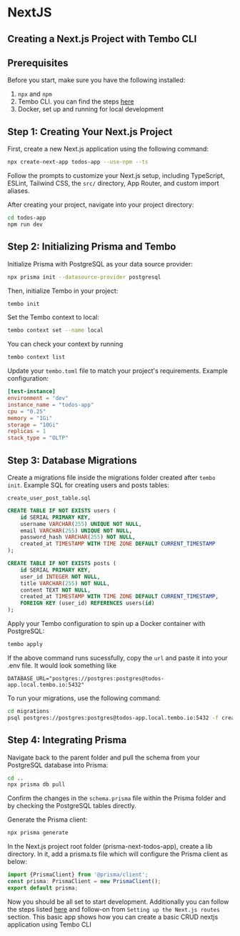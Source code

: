 # NextJS
## Creating a Next.js Project with Tembo CLI

## Prerequisites

Before you start, make sure you have the following installed:
1. `npx` and `npm`
2. Tembo CLI. you can find the steps [here](../Getting_Started.md)
3. Docker, set up and running for local development

## Step 1: Creating Your Next.js Project

First, create a new Next.js application using the following command:

```bash
npx create-next-app todos-app --use-npm --ts
```

Follow the prompts to customize your Next.js setup, including TypeScript, ESLint, Tailwind CSS, the `src/` directory, App Router, and custom import aliases.

After creating your project, navigate into your project directory:

```bash
cd todos-app
npm run dev
```
## Step 2: Initializing Prisma and Tembo

Initialize Prisma with PostgreSQL as your data source provider:

```bash
npx prisma init --datasource-provider postgresql
```

Then, initialize Tembo in your project:

```bash
tembo init
```

Set the Tembo context to local:

```bash
tembo context set --name local
```

You can check your context by running
```bash
tembo context list
```

Update your `tembo.toml` file to match your project's requirements. Example configuration:

```toml
[test-instance]
environment = "dev"
instance_name = "todos-app"
cpu = "0.25"
memory = "1Gi"
storage = "10Gi"
replicas = 1
stack_type = "OLTP"
```

## Step 3: Database Migrations

Create a migrations file inside the migrations folder created after `tembo init`. Example SQL for creating users and posts tables:

`create_user_post_table.sql`
```sql
CREATE TABLE IF NOT EXISTS users (
    id SERIAL PRIMARY KEY,
    username VARCHAR(255) UNIQUE NOT NULL,
    email VARCHAR(255) UNIQUE NOT NULL,
    password_hash VARCHAR(255) NOT NULL,
    created_at TIMESTAMP WITH TIME ZONE DEFAULT CURRENT_TIMESTAMP
);

CREATE TABLE IF NOT EXISTS posts (
    id SERIAL PRIMARY KEY,
    user_id INTEGER NOT NULL,
    title VARCHAR(255) NOT NULL,
    content TEXT NOT NULL,
    created_at TIMESTAMP WITH TIME ZONE DEFAULT CURRENT_TIMESTAMP,
    FOREIGN KEY (user_id) REFERENCES users(id)
);
```

Apply your Tembo configuration to spin up a Docker container with PostgreSQL:

```bash
tembo apply
```

If the above command runs sucessfully, copy the `url` and paste it into your .env file. It would look something like
```
DATABASE_URL="postgres://postgres:postgres@todos-app.local.tembo.io:5432"
```

To run your migrations, use the following command:

```bash
cd migrations
psql postgres://postgres:postgres@todos-app.local.tembo.io:5432 -f create_user_post_table.sql
```

## Step 4: Integrating Prisma

Navigate back to the parent folder and pull the schema from your PostgreSQL database into Prisma:

```bash
cd ..
npx prisma db pull
```

Confirm the changes in the `schema.prisma` file within the Prisma folder and by checking the PostgreSQL tables directly.

Generate the Prisma client:

```bash
npx prisma generate
```

In the Next.js project root folder (prisma-next-todos-app), create a lib directory. In it, add a prisma.ts file which will configure the Prisma client as below:
```ts
import {PrismaClient} from '@prisma/client';
const prisma: PrismaClient = new PrismaClient();
export default prisma;
```

Now you should be all set to start development. Additionally you can follow the steps listed [here](https://birdeatsbug.com/blog/simplest-approach-to-work-with-databases-in-next-js-using-prisma) and follow-on from `Setting up the Next.js routes` section. This basic app shows how you can create a basic CRUD nextjs application using Tembo CLI


